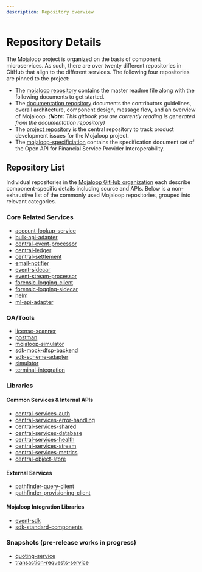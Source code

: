 ```yaml
---
description: Repository overview
---
```


# Repository Details

The Mojaloop project is organized on the basis of component microservices. As such, there are over twenty different repositories in GitHub that align to the different services. The following four repositories are pinned to the project:

* The [mojaloop repository](https://github.com/mojaloop/mojaloop) contains the master readme file along with the following documents to get started.
* The [documentation repository](https://github.com/mojaloop/documentation) documents the contributors guidelines, overall architecture, component design, message flow, and an overview of Mojaloop. _(__Note:__ This gitbook you are currently reading is generated from the documentation repository)_
* The [project repository](https://github.com/mojaloop/project) is the central repository to track product development issues for the Mojaloop project.
* The [mojaloop-specificiation](https://github.com/mojaloop/mojaloop-specification) contains the specification document set of the Open API for Financial Service Provider Interoperability.

## Repository List

Individual repositories in the [Mojaloop GitHub organization](https://github.com/mojaloop/) each describe component-specific details including source and APIs. Below is a non-exhaustive list of the commonly used Mojaloop repositories, grouped into relevant categories.

### Core Related Services
- [account-lookup-service](https://github.com/mojaloop/account-lookup-service)
- [bulk-api-adapter](https://github.com/mojaloop/bulk-api-adapter)
- [central-event-processor](https://github.com/mojaloop/central-event-processor)
- [central-ledger](https://github.com/mojaloop/central-ledger)
- [central-settlement](https://github.com/mojaloop/central-settlement)
- [email-notifier](https://github.com/mojaloop/email-notifier)
- [event-sidecar](https://github.com/mojaloop/event-sidecar)
- [event-stream-processor](https://github.com/mojaloop/event-stream-processor)
- [forensic-logging-client](https://github.com/mojaloop/forensic-logging-client)
- [forensic-logging-sidecar](https://github.com/mojaloop/forensic-logging-sidecar)
- [helm](https://github.com/mojaloop/helm)
- [ml-api-adapter](https://github.com/mojaloop/ml-api-adapter)

### QA/Tools
- [license-scanner](https://github.com/mojaloop/license-scanner)
- [postman](https://github.com/mojaloop/postman)
- [mojaloop-simulator](https://github.com/mojaloop/mojaloop-simulator)
- [sdk-mock-dfsp-backend](https://github.com/mojaloop/sdk-mock-dfsp-backend)
- [sdk-scheme-adapter](https://github.com/mojaloop/sdk-scheme-adapter)
- [simulator](https://github.com/mojaloop/simulator)
- [terminal-integration](https://github.com/mojaloop/terminal-integration)


### Libraries

#### Common Services & Internal APIs
- [central-services-auth](https://github.com/mojaloop/central-services-auth)
- [central-services-error-handling](https://github.com/mojaloop/central-services-error-handling)
- [central-services-shared](https://github.com/mojaloop/central-services-shared)
- [central-services-database](https://github.com/mojaloop/central-services-database)
- [central-services-health](https://github.com/mojaloop/central-services-health)
- [central-services-stream](https://github.com/mojaloop/central-services-stream)
- [central-services-metrics](https://github.com/mojaloop/central-services-metrics)
- [central-object-store](https://github.com/mojaloop/central-object-store)

#### External Services
- [pathfinder-query-client](https://github.com/mojaloop/pathfinder-query-client)
- [pathfinder-provisioning-client](https://github.com/mojaloop/pathfinder-provisioning-client)

#### Mojaloop Integration Libraries
- [event-sdk](https://github.com/mojaloop/event-sdk)
- [sdk-standard-components](https://github.com/mojaloop/sdk-standard-components)

### Snapshots (pre-release works in progress)
- [quoting-service](https://github.com/mojaloop/quoting-service)
- [transaction-requests-service](https://github.com/mojaloop/transaction-requests-service)


